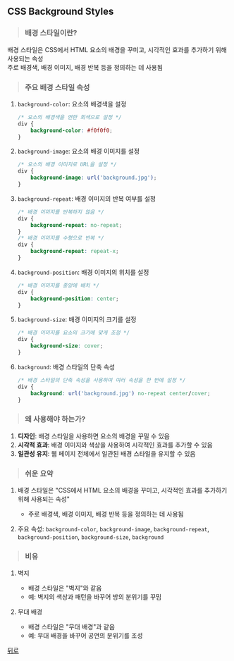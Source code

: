 ## CSS Background Styles
> ### 배경 스타일이란?
배경 스타일은 CSS에서 HTML 요소의 배경을 꾸미고, 시각적인 효과를 추가하기 위해 사용되는 속성</br>
주로 배경색, 배경 이미지, 배경 반복 등을 정의하는 데 사용됨

> ### 주요 배경 스타일 속성
1. `background-color`: 요소의 배경색을 설정
    ```css
    /* 요소의 배경색을 연한 회색으로 설정 */
    div {
        background-color: #f0f0f0;
    }
    ```

2. `background-image`: 요소의 배경 이미지를 설정
    ```css
    /* 요소의 배경 이미지로 URL을 설정 */
    div {
        background-image: url('background.jpg');
    }
    ```

3. `background-repeat`: 배경 이미지의 반복 여부를 설정
    ```css
    /* 배경 이미지를 반복하지 않음 */
    div {
        background-repeat: no-repeat;
    }
    /* 배경 이미지를 수평으로 반복 */
    div {
        background-repeat: repeat-x;
    }
    ```

4. `background-position`: 배경 이미지의 위치를 설정
    ```css
    /* 배경 이미지를 중앙에 배치 */
    div {
        background-position: center;
    }
    ```

5. `background-size`: 배경 이미지의 크기를 설정
    ```css
    /* 배경 이미지를 요소의 크기에 맞게 조정 */
    div {
        background-size: cover;
    }
    ```

6. `background`: 배경 스타일의 단축 속성
    ```css
    /* 배경 스타일의 단축 속성을 사용하여 여러 속성을 한 번에 설정 */
    div {
        background: url('background.jpg') no-repeat center/cover;
    }
    ```

> ### 왜 사용해야 하는가?
1. **디자인**: 배경 스타일을 사용하면 요소의 배경을 꾸밀 수 있음
2. **시각적 효과**: 배경 이미지와 색상을 사용하여 시각적인 효과를 추가할 수 있음
3. **일관성 유지**: 웹 페이지 전체에서 일관된 배경 스타일을 유지할 수 있음

> ### 쉬운 요약
1. 배경 스타일은 "CSS에서 HTML 요소의 배경을 꾸미고, 시각적인 효과를 추가하기 위해 사용되는 속성"
    - 주로 배경색, 배경 이미지, 배경 반복 등을 정의하는 데 사용됨

2. 주요 속성: `background-color`, `background-image`, `background-repeat`, `background-position`, `background-size`, `background`

> ### 비유
1. 벽지
    - 배경 스타일은 "벽지"와 같음
    - 예: 벽지의 색상과 패턴을 바꾸어 방의 분위기를 꾸밈

2. 무대 배경
    - 배경 스타일은 "무대 배경"과 같음
    - 예: 무대 배경을 바꾸어 공연의 분위기를 조성

[뒤로](css.md)
